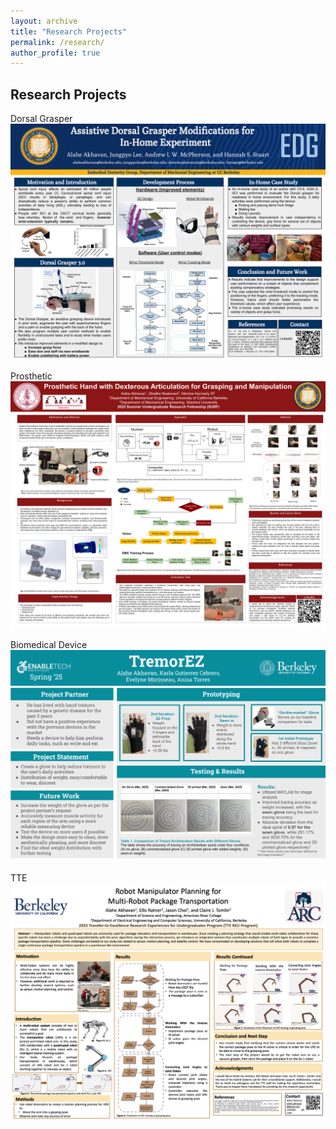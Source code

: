 ```yaml
---
layout: archive
title: "Research Projects"
permalink: /research/
author_profile: true
---
```

## Research Projects
Dorsal Grasper
<img src="/files/research/DGposter.pdf"><br>

Prosthetic
<img src="/files/research/SURF.pdf"><br>

Biomedical Device
<img src="/files/research/TremorEz.pdf"><br>

TTE
<img src="/files/research/TTEPoster.pdf"><br>
